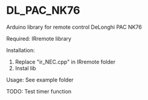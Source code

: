 # DL_PAC_NK76
Arduino library for remote control DeLonghi PAC NK76

Required: IRremote library

Installation:
1. Replace "ir_NEC.cpp" in IRremote folder
2. Instal lib

Usage:
See example folder

TODO:
Test timer function
